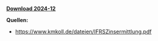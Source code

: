 [**Download 2024-12**](https://downgit.github.io/#/home?url=https://github.com/GeorgGoldbach/Zinsarchiv/tree/master/2024-12)

**Quellen:**
* https://www.kmkoll.de/dateien/IFRSZinsermittlung.pdf
